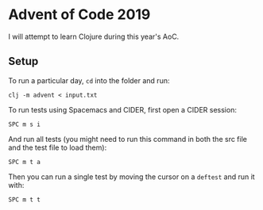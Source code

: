 # Advent of Code 2019

I will attempt to learn Clojure during this year's AoC.

## Setup

To run a particular day, `cd` into the folder and run:

```
clj -m advent < input.txt
```

To run tests using Spacemacs and CIDER, first open a CIDER session:

```
SPC m s i
```

And run all tests (you might need to run this command in both the src file and the test file to load them):

```
SPC m t a
```

Then you can run a single test by moving the cursor on a `deftest` and run it with:

```
SPC m t t
```
